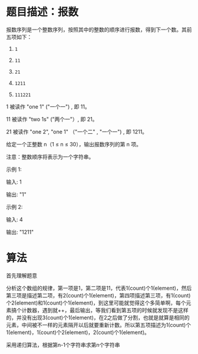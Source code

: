 # 题目描述：报数
报数序列是一个整数序列，按照其中的整数的顺序进行报数，得到下一个数。其前五项如下：

1.     1

2.     11

3.     21

4.     1211

5.     111221

1 被读作  "one 1"  ("一个一") , 即 11。

11 被读作 "two 1s" ("两个一"）, 即 21。

21 被读作 "one 2",  "one 1" （"一个二" ,  "一个一") , 即 1211。

给定一个正整数 n（1 ≤ n ≤ 30），输出报数序列的第 n 项。

注意：整数顺序将表示为一个字符串。

 

示例 1:

输入: 1

输出: "1"

示例 2:

输入: 4

输出: "1211"

# 算法
首先理解题意

分析这个数组的规律，第一项是1，第二项是11，代表1(count)个1(element)，然后第三项是描述第二项，有2(count)个1(element)，第四项描述第三项，有1(count)个2(element)和1(count)个1(element)，到这里可能就觉得这个多简单啊，每个元素搞个计数器，遇到就++，最后输出，等我们看到第五项的时候就发现不是这样的，并没有出现3(count)个1(element)，在2之后做了分割，也就是就算是相同的元素，中间被不一样的元素隔开以后就要重新计数。所以第五项描述为1(count)个1(element)，1(count)个2(element)，2(count)个1(element)。

采用递归算法，根据第n-1个字符串求第n个字符串
